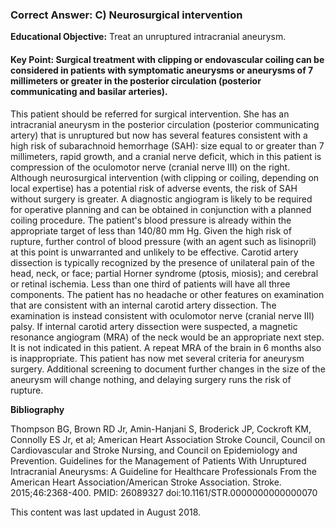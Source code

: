 
### Correct Answer: C) Neurosurgical intervention 

**Educational Objective:** Treat an unruptured intracranial aneurysm.

#### **Key Point:** Surgical treatment with clipping or endovascular coiling can be considered in patients with symptomatic aneurysms or aneurysms of 7 millimeters or greater in the posterior circulation (posterior communicating and basilar arteries).

This patient should be referred for surgical intervention. She has an intracranial aneurysm in the posterior circulation (posterior communicating artery) that is unruptured but now has several features consistent with a high risk of subarachnoid hemorrhage (SAH): size equal to or greater than 7 millimeters, rapid growth, and a cranial nerve deficit, which in this patient is compression of the oculomotor nerve (cranial nerve III) on the right. Although neurosurgical intervention (with clipping or coiling, depending on local expertise) has a potential risk of adverse events, the risk of SAH without surgery is greater. A diagnostic angiogram is likely to be required for operative planning and can be obtained in conjunction with a planned coiling procedure.
The patient's blood pressure is already within the appropriate target of less than 140/80 mm Hg. Given the high risk of rupture, further control of blood pressure (with an agent such as lisinopril) at this point is unwarranted and unlikely to be effective.
Carotid artery dissection is typically recognized by the presence of unilateral pain of the head, neck, or face; partial Horner syndrome (ptosis, miosis); and cerebral or retinal ischemia. Less than one third of patients will have all three components. The patient has no headache or other features on examination that are consistent with an internal carotid artery dissection. The examination is instead consistent with oculomotor nerve (cranial nerve III) palsy. If internal carotid artery dissection were suspected, a magnetic resonance angiogram (MRA) of the neck would be an appropriate next step. It is not indicated in this patient.
A repeat MRA of the brain in 6 months also is inappropriate. This patient has now met several criteria for aneurysm surgery. Additional screening to document further changes in the size of the aneurysm will change nothing, and delaying surgery runs the risk of rupture.

**Bibliography**

Thompson BG, Brown RD Jr, Amin-Hanjani S, Broderick JP, Cockroft KM, Connolly ES Jr, et al; American Heart Association Stroke Council, Council on Cardiovascular and Stroke Nursing, and Council on Epidemiology and Prevention. Guidelines for the Management of Patients With Unruptured Intracranial Aneurysms: A Guideline for Healthcare Professionals From the American Heart Association/American Stroke Association. Stroke. 2015;46:2368-400. PMID: 26089327 doi:10.1161/STR.0000000000000070

This content was last updated in August 2018.